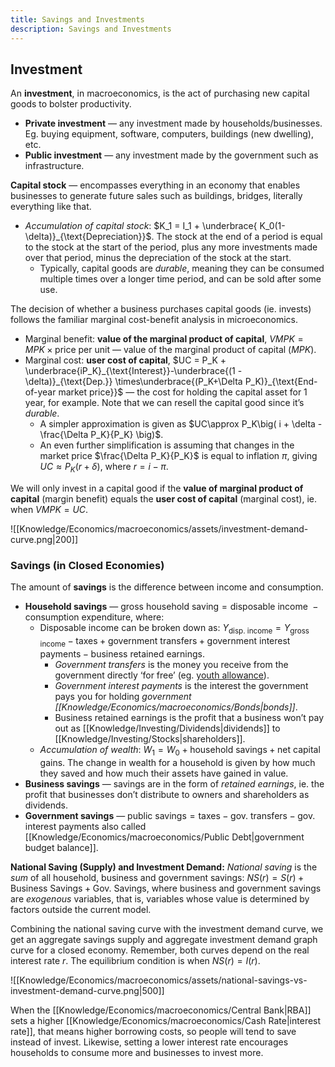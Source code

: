 ```yaml
---
title: Savings and Investments
description: Savings and Investments
---
```


## Investment
An **investment**, in macroeconomics, is the act of purchasing new capital goods to bolster productivity.
- **Private investment** — any investment made by households/businesses. Eg. buying equipment, software, computers, buildings (new dwelling), etc.
- **Public investment** — any investment made by the government such as infrastructure.

**Capital stock** — encompasses everything in an economy that enables businesses to generate future sales such as buildings, bridges, literally everything like that.
- *Accumulation of capital stock*: $K_1 = I_1 + \underbrace{ K_0(1-\delta)}_{\text{Depreciation}}$. The stock at the end of a period is equal to the stock at the start of the period, plus any more investments made over that period, minus the depreciation of the stock at the start.
    - Typically, capital goods are *durable*, meaning they can be consumed multiple times over a longer time period, and can be sold after some use.

The decision of whether a business purchases capital goods (ie. invests) follows the familiar marginal cost-benefit analysis in microeconomics. 
- Marginal benefit: **value of the marginal product of capital**, $VMPK = MPK\times \text{price per unit}$ — value of the marginal product of capital ($MPK$).
- Marginal cost: **user cost of capital**, $UC = P_K + \underbrace{iP_K}_{\text{Interest}}-\underbrace{(1 - \delta)}_{\text{Dep.}} \times\underbrace{(P_K+\Delta P_K)}_{\text{End-of-year market price}}$ — the cost for holding the capital asset for 1 year, for example. Note that we can resell the capital good since it’s *durable*.
    - A simpler approximation is given as $UC\approx P_K\big( i + \delta - \frac{\Delta P_K}{P_K} \big)$.
    - An even further simplification is assuming that changes in the market price $\frac{\Delta P_K}{P_K}$ is equal to inflation $\pi$, giving $UC\approx P_K(r+\delta)$, where $r = i - \pi$.

We will only invest in a capital good if the **value of marginal product of capital** (margin benefit) equals the **user cost of capital** (marginal cost), ie. when $VMPK=UC$.

![[Knowledge/Economics/macroeconomics/assets/investment-demand-curve.png|200]]

### Savings (in Closed Economies)
The amount of **savings** is the difference between income and consumption.
- **Household savings** — $\text{gross household saving} = \text{disposable income }- \text{ consumption expenditure}$, where:
    - Disposable income can be broken down as: $Y_\text{disp. income} = Y_\text{gross income} - \text{taxes}+\text{government transfers} + \text{government interest payments} - \text{business retained earnings}$.
        - *Government transfers* is the money you receive from the government directly ‘for free’ (eg. [youth allowance](https://www.servicesaustralia.gov.au/youth-allowance)).
        - *Government interest payments* is the interest the government pays you for holding _government [[Knowledge/Economics/macroeconomics/Bonds|bonds]]_.
        - Business retained earnings is the profit that a business won’t pay out as [[Knowledge/Investing/Dividends|dividends]] to [[Knowledge/Investing/Stocks|shareholders]].
    - *Accumulation of wealth*: $W_1 = W_0 + \text{household savings} + \text{net capital gains}$. The change in wealth for a household is given by how much they saved and how much their assets have gained in value.
-   **Business savings** — savings are in the form of *retained earnings*, ie. the profit that businesses don’t distribute to owners and shareholders as dividends.
-   **Government savings** — $\text{public savings} = \text{taxes} - \text{gov. transfers} - \text{gov. interest payments}$ also called [[Knowledge/Economics/macroeconomics/Public Debt|government budget balance]]. 

**National Saving (Supply) and Investment Demand:**
_National saving_ is the *sum* of all household, business and government savings: $NS(r)= S(r)+\text{Business Savings} + \text{Gov. Savings}$, where business and government savings are *exogenous* variables, that is, variables whose value is determined by factors outside the current model.

Combining the national saving curve with the investment demand curve, we get an aggregate savings supply and aggregate investment demand graph curve for a closed economy. Remember, both curves depend on the real interest rate $r$. The equilibrium condition is when $NS(r) = I(r)$.

![[Knowledge/Economics/macroeconomics/assets/national-savings-vs-investment-demand-curve.png|500]]

When the [[Knowledge/Economics/macroeconomics/Central Bank|RBA]] sets a higher [[Knowledge/Economics/macroeconomics/Cash Rate|interest rate]], that means higher borrowing costs, so people will tend to save instead of invest. Likewise, setting a lower interest rate encourages households to consume more and businesses to invest more.
